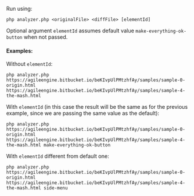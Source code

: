 Run using:
```
php analyzer.php <originalFile> <diffFile> [elementId]
```
Optional argument `elementId` assumes default value `make-everything-ok-button` when not passed.

#### Examples:

Without `elementId`:
```
php analyzer.php https://agileengine.bitbucket.io/beKIvpUlPMtzhfAy/samples/sample-0-origin.html https://agileengine.bitbucket.io/beKIvpUlPMtzhfAy/samples/sample-4-the-mash.html
```

With `elementId` (in this case the result will be the same as for the previous example, since we are passing the same value as the default):
```
php analyzer.php https://agileengine.bitbucket.io/beKIvpUlPMtzhfAy/samples/sample-0-origin.html https://agileengine.bitbucket.io/beKIvpUlPMtzhfAy/samples/sample-4-the-mash.html make-everything-ok-button
```

With `elementId` different from default one:
```
php analyzer.php https://agileengine.bitbucket.io/beKIvpUlPMtzhfAy/samples/sample-0-origin.html https://agileengine.bitbucket.io/beKIvpUlPMtzhfAy/samples/sample-4-the-mash.html side-menu
```
